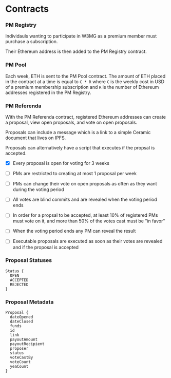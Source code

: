 # Contracts

### PM Registry

Individauls wanting to participate in W3MG as a premium member must purchase a subscription.

Their Ethereum address is then added to the PM Registry contract.

### PM Pool

Each week, ETH is sent to the PM Pool contract. The amount of ETH placed in the contract at a time is equal to `C * R` where `C` is the weekly cost in USD of a premium membership subscription and `R` is the number of Ethereum addresses registered in the PM Registry.

### PM Referenda

With the PM Referenda contract, registered Ethereum addresses can create a proposal, view open proposals, and vote on open proposals.

Proposals can include a message which is a link to a simple Ceramic document that lives on IPFS.

Proposals can alternatively have a script that executes if the propsal is accepted.

- [x] Every proposal is open for voting for 3 weeks

- [ ] PMs are restricted to creating at most 1 proposal per week

- [ ] PMs can change their vote on open proposals as often as they want during the voting period

- [ ] All votes are blind commits and are revealed when the voting period ends

- [ ] In order for a propsal to be accepted, at least 10% of registered PMs must vote on it, and more than 50% of the votes cast must be "in favor"

- [ ] When the voting period ends any PM can reveal the result

- [ ] Executable proposals are executed as soon as their votes are revealed and if the proposal is accepted

### Proposal Statuses

```
Status {
  OPEN
  ACCEPTED
  REJECTED
}
```

### Proposal Metadata

```
Proposal {
  dateOpened
  dateClosed
  funds
  id
  link
  payoutAmount
  payoutRecipient
  proposer
  status
  voteCastBy
  voteCount
  yeaCount
}
```